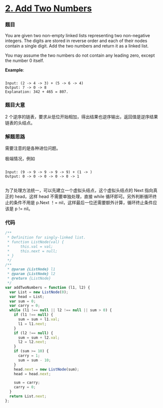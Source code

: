 # [2. Add Two Numbers](https://leetcode.com/problems/add-two-numbers/)

### 题目

You are given two non-empty linked lists representing two non-negative integers. The digits are stored in reverse order and each of their nodes contain a single digit. Add the two numbers and return it as a linked list.

You may assume the two numbers do not contain any leading zero, except the number 0 itself.

**Example**:

```

Input: (2 -> 4 -> 3) + (5 -> 6 -> 4)
Output: 7 -> 0 -> 8
Explanation: 342 + 465 = 807.
```

### 题目大意

2 个逆序的链表，要求从低位开始相加，得出结果也逆序输出，返回值是逆序结果链表的头结点。

### 解题思路

需要注意的是各种进位问题。

极端情况，例如

```

Input: (9 -> 9 -> 9 -> 9 -> 9) + (1 -> )
Output: 0 -> 0 -> 0 -> 0 -> 0 -> 1


```

为了处理方法统一，可以先建立一个虚拟头结点，这个虚拟头结点的 Next 指向真正的 head，这样 head 不需要单独处理，直接 while 循环即可。另外判断循环终止的条件不用是 p.Next ！= nil，这样最后一位还需要额外计算，循环终止条件应该是 p != nil。

### 代码

```javascript
/**
 * Definition for singly-linked list.
 * function ListNode(val) {
 *     this.val = val;
 *     this.next = null;
 * }
 */
/**
 * @param {ListNode} l1
 * @param {ListNode} l2
 * @return {ListNode}
 */
var addTwoNumbers = function (l1, l2) {
  var List = new ListNode(0);
  var head = List;
  var sum = 0;
  var carry = 0;
  while (l1 !== null || l2 !== null || sum > 0) {
    if (l1 !== null) {
      sum = sum + l1.val;
      l1 = l1.next;
    }
    if (l2 !== null) {
      sum = sum + l2.val;
      l2 = l2.next;
    }
    if (sum >= 10) {
      carry = 1;
      sum = sum - 10;
    }
    head.next = new ListNode(sum);
    head = head.next;

    sum = carry;
    carry = 0;
  }
  return List.next;
};
```
